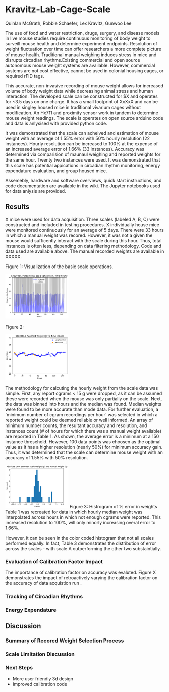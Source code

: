 # Kravitz-Lab-Cage-Scale
Quinlan McGrath, Robbie Schaefer, Lex Kravitz, Gunwoo Lee

  The use of food and water restriction, drugs, surgery, and disease models in live mouse studies require continuous monitoring of body weight to surveill mouse health and determine experiment endpoints. Resolution of weight fluctuation over time can offer researchers a more complete picture of mouse health. Traditional manual weighing induces stress in mice and disrupts circadian rhythms.Existing commercial and open source autonomous mouse weight systems are available. However, commercial systems are not cost effective, cannot be used in colonial housing cages, or required rFID tags. 
 
  This accurate, non-invasive recording of mouse weight allows for increased volume of body weight data while decreasing animal stress and human interaction. The developed scale can be constructed for $X and operates for ~3.5 days on one charge. It has a small footprint of XxXxX and can be used in singley housed mice in traditional vivarium cages without modification. An Hx711 and proximity sensor work in tandem to determine mouse weight readings. The scale is operates on open source arduino code and data is anlysised with provided python code. 
  
  It was demonstrated that the scale can acheived and estimation of mouse weight with an average of 1.55% error with 50% hourly resolution (22 instances). Hourly resolution can be increased to 100% at the expense of an increased average error of 1.66% (33 instances). Accuracy was determined via comparision of maunaul weighing and reported weights for the same hour. Twenty two instances were used. It was demonstrated that this scale has potential appications in circadian rhythm monitoring, energy expendature evaluation, and group housed mice.  
  
  Assemebly, hardware and software overviews, quick start instructions, and code documentation are available in the wiki. The Jupyter notebooks used for data anlysis are provided. 


## Results
X mice were used for data acquisition. Three scales (labeled A, B, C) were constructed and included in testing procedures. X individually house mice were monitored continuously for an average of 5 days. There were 33 hours in which a manual weight was recored. However, it was not a given the mouse would sufficently interact with the scale during this hour. Thus, total instances is often less, depending on data filtering methodology. 
Code and data used are available above. The manual recorded weights are available in XXXXX.

Figure 1: Visualization of the basic scale operations. 

<img src="https://github.com/qmcgrath/Kravitz-Lab-Cage-Scale/blob/main/Images/rangeandCgramsSA.png" width="200">

Figure 2: 

<img src="https://github.com/qmcgrath/Kravitz-Lab-Cage-Scale/blob/main/Images/weightVsRecordSA.png" width="200">


The methodology for calcuting the hourly weight from the scale data was simple. First, any report cgrams < 15 g were dropped, as it can be assumed these were recorded when the mouse was only partially on the scale. Next, the data was binned into hours and the median was found. Median weights were found to be more accurate than mode data. For further evaluation, a 'minimum number of cgram recordings per hour' was selected in which a reported weight could be deemed reliable or well informed. An array of minimum number counts, the resultant accuracy and resolution, and instances count (# of hours for which there was a manual weight available) are reported in Table 1. As shown, the average error is a minimum at a 150 instance thresehold. However, 100 data points was choosen as the optimal value as it has a higher resolution (nearly 50%) for minimum accuracy gain. Thus, it was determined that the scale can determine mouse weight with an accuracy of 1.55% with 50% resolution.


<img src="https://github.com/qmcgrath/Kravitz-Lab-Cage-Scale/blob/main/Images/histrogamErrorNoScaleSEp.png" width="200">
Figure 3: Histrogram of % error in weights

<wip>
Table 1 was recreated for data in which hourly median weight was interpolated across hours in which not enough cgrams were reported. This increased resolution to 100%, will only minorly increasing overal error to 1.66%. 

However, it can be seen in the color coded histogram that not all scales performed equally. In fact, Table 3 demonstrates the distribution of error across the scales - with scale A outperforming the other two substaintially.

### Evaluation of Calibration Factor Impact 

The importance of calibration factor on accuracy was evaluted. Figure X demonstrates the impact of retroactively varying the calibration factor on the accuracy of data acquistion run . 

### Tracking of Circadian Rhythms 


### Energy Expendature 

## Discussion 

### Summary of Recored Weight Selection Process 

### Scale Limitation Discussion 

### Next Steps 
- More user friendly 3d design 
- improved calibration code 
